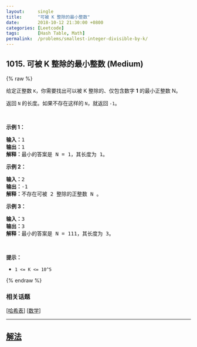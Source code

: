 ```yaml
---
layout:     single
title:      "可被 K 整除的最小整数"
date:       2018-10-12 21:30:00 +0800
categories: [Leetcode]
tags:       [Hash Table, Math]
permalink:  /problems/smallest-integer-divisible-by-k/
---
```


## 1015. 可被 K 整除的最小整数 (Medium)

{% raw %}

<p>给定正整数&nbsp;<code>K</code>，你需要找出可以被 K 整除的、仅包含数字 <strong>1</strong> 的最小正整数 N。</p>

<p>返回&nbsp;<code>N</code>&nbsp;的长度。如果不存在这样的&nbsp;<code>N</code>，就返回 <code>-1</code>。</p>

<p>&nbsp;</p>

<p><strong>示例 1：</strong></p>

<pre><strong>输入：</strong>1
<strong>输出：</strong>1
<strong>解释：</strong>最小的答案是 N = 1，其长度为 1。</pre>

<p><strong>示例 2：</strong></p>

<pre><strong>输入：</strong>2
<strong>输出：</strong>-1
<strong>解释：</strong>不存在可被 2 整除的正整数 N 。</pre>

<p><strong>示例 3：</strong></p>

<pre><strong>输入：</strong>3
<strong>输出：</strong>3
<strong>解释：</strong>最小的答案是 N = 111，其长度为 3。</pre>

<p>&nbsp;</p>

<p><strong>提示：</strong></p>

<ul>
	<li><code>1 &lt;= K &lt;= 10^5</code></li>
</ul>

{% endraw %}

### 相关话题
  [[哈希表](https://github.com/openset/leetcode/tree/master/tag/hash-table/README.md)]
  [[数学](https://github.com/openset/leetcode/tree/master/tag/math/README.md)]

---

## [解法](https://github.com/openset/leetcode/tree/master/problems/smallest-integer-divisible-by-k)
